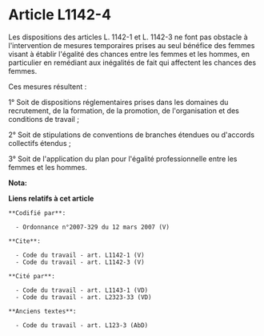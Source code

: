 # Article L1142-4

Les dispositions des articles L. 1142-1 et L. 1142-3 ne font pas obstacle à l'intervention de mesures temporaires prises au
seul bénéfice des femmes visant à établir l'égalité des chances entre les femmes et les hommes, en particulier en remédiant
aux inégalités de fait qui affectent les chances des femmes. 

Ces mesures résultent : 

1° Soit de dispositions réglementaires prises dans les domaines du recrutement, de la formation, de la promotion, de
l'organisation et des conditions de travail ; 

2° Soit de stipulations de conventions de branches étendues ou d'accords collectifs étendus ; 

3° Soit de l'application du plan pour l'égalité professionnelle entre les femmes et les hommes.

**Nota:**



**Liens relatifs à cet article**

	**Codifié par**:

	  - Ordonnance n°2007-329 du 12 mars 2007 (V)

	**Cite**:

	  - Code du travail - art. L1142-1 (V)
	  - Code du travail - art. L1142-3 (V)

	**Cité par**:

	  - Code du travail - art. L1143-1 (VD)
	  - Code du travail - art. L2323-33 (VD)

	**Anciens textes**:

	  - Code du travail - art. L123-3 (AbD)
